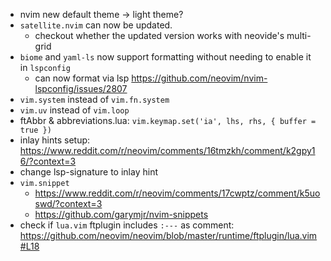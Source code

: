 <!-- LTeX: enabled=false -->

- nvim new default theme -> light theme?
- `satellite.nvim` can now be updated.
	+ checkout whether the updated version works with neovide's multi-grid
- `biome` and `yaml-ls` now support formatting without needing to enable it in
  `lspconfig`
	+ can now format via lsp <https://github.com/neovim/nvim-lspconfig/issues/2807>
- `vim.system` instead of `vim.fn.system`
- `vim.uv` instead of `vim.loop`
- ftAbbr & abbreviations.lua: `vim.keymap.set('ia', lhs, rhs, { buffer = true })`
- inlay hints setup: <https://www.reddit.com/r/neovim/comments/16tmzkh/comment/k2gpy16/?context=3>
- change lsp-signature to inlay hint
- `vim.snippet`
	+ <https://www.reddit.com/r/neovim/comments/17cwptz/comment/k5uoswd/?context=3>
	+ <https://github.com/garymjr/nvim-snippets>
- check if `lua.vim` ftplugin includes `:---` as comment:
  <https://github.com/neovim/neovim/blob/master/runtime/ftplugin/lua.vim#L18>
